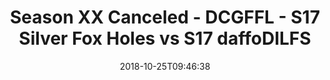---
title: Season XX Canceled - DCGFFL - S17 Silver Fox Holes vs S17 daffoDILFS
teams-score:
- team: _teams/s17-silver.md
  score: 26
- team: _teams/s17-power-yellow.md
  score: 20
mvp: W. Jackson (Silver); P. Pham (P. Yellow)
game-ball: K. Zajac (Silver); T. Loughran (P. Yellow)
sportsperson: J. Blaney (Silver); K. Veldman (P. Yellow)
season: 17
week: 5
date: '2018-10-25T09:46:38'
pageid: season-17-week-5-october-19-21-2018-6706-vs-6702
---